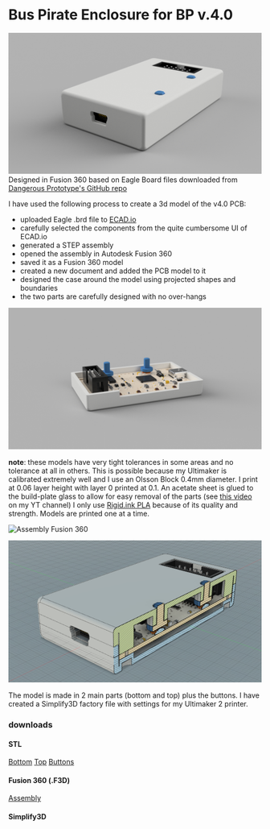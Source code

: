 # Bus Pirate Enclosure for BP v.4.0
![Case v2.png](resources/27E8554C5F3B513E9D2A13C29EED7F7F.png)
Designed in Fusion 360 based on Eagle Board files downloaded from [Dangerous Prototype's GitHub repo](https://github.com/DangerousPrototypes/Bus_Pirate)

I have used the following process to create a 3d model of the v4.0 PCB:

* uploaded Eagle .brd file to [ECAD.io](http://ecad.io)
* carefully selected the components from the quite cumbersome UI of ECAD.io
* generated a STEP assembly
* opened the assembly in Autodesk Fusion 360
* saved it as a Fusion 360 model
* created a new document and added the PCB model to it
* designed the case around the model using projected shapes and boundaries
* the two parts are carefully designed with no over-hangs

![Case - top off](resources/4DF2A6C2F437542159F3E566436D1657.png)

__note__: these models have very tight tolerances in some areas and no tolerance at all in others.
This is possible because my Ultimaker is calibrated extremely well and I use an Olsson Block 0.4mm diameter.
I print at 0.06 layer height with layer 0 printed at 0.1.
An acetate sheet is glued to the build-plate glass to allow for easy removal of the parts (see [this video](https://www.youtube.com/watch?v=MMxrqxx-Fjg) on my YT channel)
I only use [Rigid.ink PLA](http://rigid.ink) because of its quality and strength.
Models are printed one at a time.

![Assembly Fusion 360]()

![Section](resources/B5ECDA007207B4DDCEC799737B442869.png)

The model is made in 2 main parts (bottom and top) plus the buttons.
I have created a Simplify3D factory file with settings for my Ultimaker 2 printer.

### downloads
#### STL
[Bottom](models-STL/Bottom.STL)
[Top](models-STL/Top.STL)
[Buttons](models-STL/Buttons.STL)

#### Fusion 360 (.F3D)
[Assembly](models-Fusion360.f3d)

#### Simplify3D
